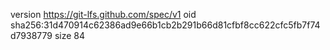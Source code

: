 version https://git-lfs.github.com/spec/v1
oid sha256:31d470914c62386ad9e66b1cb2b291b66d81cfbf8cc622cfc5fb7f74d7938779
size 84
